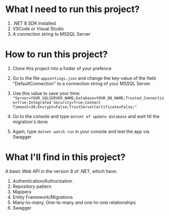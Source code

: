 # What I need to run this project?
  1. .NET 8 SDK Installed
  2. VSCode or Visual Studio
  3. A connection string to MSSQL Server

# How to run this project?
  1. Clone this project into a folder of your prefence
  2. Go to the file ```appsettings.json``` and change the key-value of the field "DefaultConnection" to a connection string of your MSSQL Server
     
  4. Use this value to save your time: ```"Server=YOUR_SQLSERVER_NAME;Database=YOUR_DB_NAME;Trusted_Connection=True;Integrated Security=True;Connect Timeout=30;Encrypt=False;TrustServerCertificate=False;"```
     
  6. Go to the console and type ```dotnet ef update database``` and wait till the migration's done
  7. Again, type ```dotnet watch run``` in your console and test the app via Swagger

# What I'll find in this project?
A basic Web API in the version 8 of .NET, which have:
  1. Authentication/Authorization
  2. Repository pattern
  3. Mappers
  4. Entity Framework/Migrations
  5. Many-to-many, One-to-many and one-to-one relationships
  6. Swagger

